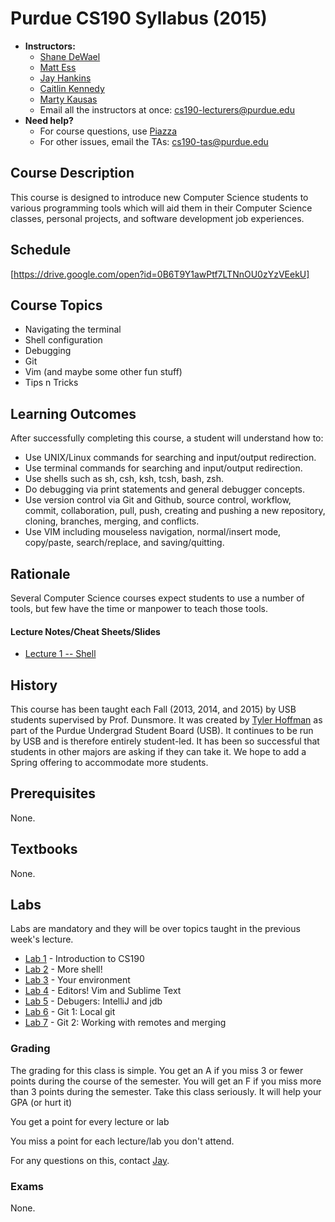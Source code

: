 # Purdue CS190 Syllabus (2015)

* **Instructors:**
    + [Shane DeWael](mailto:dewaels@purdue.edu)
    + [Matt Ess](mailto:mess@purdue.edu)
    + [Jay Hankins](mailto:hankinsj@purdue.edu)
    + [Caitlin Kennedy](mailto:kenned67@purdue.edu)
    + [Marty Kausas](mailto:mkausas@purdue.edu)
    + Email all the instructors at once: cs190-lecturers@purdue.edu
* **Need help?**
    + For course questions, use [Piazza](https://piazza.com/class/ire7azr5kmw2b3)
    + For other issues, email the TAs: cs190-tas@purdue.edu

## Course Description

This course is designed to introduce new Computer Science students to various programming tools which will aid them in their Computer Science classes, personal projects, and software development job experiences.

## Schedule
[https://drive.google.com/open?id=0B6T9Y1awPtf7LTNnOU0zYzVEekU]

## Course Topics

* Navigating the terminal
* Shell configuration
* Debugging
* Git
* Vim (and maybe some other fun stuff)
* Tips n Tricks

## Learning Outcomes
After successfully completing this course, a student will understand how to:

* Use UNIX/Linux commands for searching and input/output redirection.
* Use terminal commands for searching and input/output redirection.
* Use shells such as sh, csh, ksh, tcsh, bash, zsh.
* Do debugging via print statements and general debugger concepts.
* Use version control via Git and Github, source control, workflow, commit, collaboration, pull, push, creating and pushing a new repository, cloning, branches, merging, and conflicts.
* Use VIM including mouseless navigation, normal/insert mode, copy/paste, search/replace, and saving/quitting.


## Rationale
Several Computer Science courses expect students to use a number of tools, but few have the time or manpower to teach those tools.


#### Lecture Notes/Cheat Sheets/Slides

* [Lecture 1 -- Shell](https://purdue-csusb.github.io/CS-190-F2016/slides/lecture1/#/)

## History
This course has been taught each Fall (2013, 2014, and 2015) by USB students supervised by Prof. Dunsmore. It was created by [Tyler Hoffman](https://github.com/tyhoff) as part of the Purdue Undergrad Student Board (USB).
It continues to be run by USB and is therefore entirely student-led. It has been so successful that students in other majors are asking if they can take it. We hope to add a Spring offering to accommodate more students. 

## Prerequisites 
None.

## Textbooks
None.

## Labs

Labs are mandatory and they will be over topics taught in the previous week's lecture.

* [Lab 1](https://github.com/Purdue-CSUSB/CSToolsCourse/tree/master/labs/lab1) - Introduction to CS190
* [Lab 2](https://github.com/Purdue-CSUSB/CSToolsCourse/tree/master/labs/lab2) - More shell!
* [Lab 3](https://github.com/Purdue-CSUSB/CSToolsCourse/tree/master/labs/lab3) - Your environment
* [Lab 4](https://github.com/Purdue-CSUSB/CSToolsCourse/tree/master/labs/lab4) - Editors! Vim and Sublime Text
* [Lab 5](https://github.com/Purdue-CSUSB/CSToolsCourse/tree/master/labs/lab5) - Debugers: IntelliJ and jdb
* [Lab 6](https://github.com/Purdue-CSUSB/CSToolsCourse/tree/master/labs/lab6) - Git 1: Local git
* [Lab 7](https://github.com/Purdue-CSUSB/CSToolsCourse/tree/master/labs/lab7) - Git 2: Working with remotes and merging

### Grading

The grading for this class is simple. You get an A if you miss 3 or fewer points during the course of the semester. You will get an F if you miss more than 3 points during the semester. Take this class seriously. It will help your GPA (or hurt it)

You get a point for every lecture or lab

You miss a point for each lecture/lab you don't attend.

For any questions on this, contact [Jay](mailto:hankinsj@purdue.edu).

### Exams
None.
